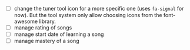 * [ ] change the tuner tool icon for a more specific one (uses `fa-signal` for now). But the tool system only allow choosing icons from the font-awesome library.
* [ ] manage rating of songs
* [ ] manage start date of learning a song
* [ ] manage mastery of a song